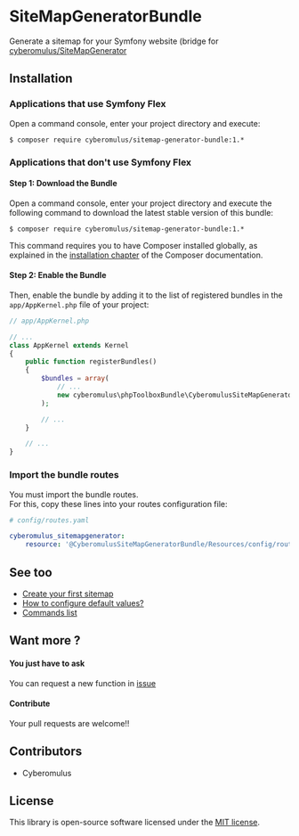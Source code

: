 # SiteMapGeneratorBundle

Generate a sitemap for your Symfony website (bridge for [cyberomulus/SiteMapGenerator](https://github.com/cyberomulus/SiteMapGenerator)

## Installation

### Applications that use Symfony Flex

Open a command console, enter your project directory and execute:

```console
$ composer require cyberomulus/sitemap-generator-bundle:1.*
```

### Applications that don't use Symfony Flex

#### Step 1: Download the Bundle

Open a command console, enter your project directory and execute the
following command to download the latest stable version of this bundle:

```console
$ composer require cyberomulus/sitemap-generator-bundle:1.*
```

This command requires you to have Composer installed globally, as explained
in the [installation chapter](https://getcomposer.org/doc/00-intro.md)
of the Composer documentation.

#### Step 2: Enable the Bundle

Then, enable the bundle by adding it to the list of registered bundles
in the `app/AppKernel.php` file of your project:

```php
// app/AppKernel.php

// ...
class AppKernel extends Kernel
{
    public function registerBundles()
    {
        $bundles = array(
            // ...
            new cyberomulus\phpToolboxBundle\CyberomulusSiteMapGeneratorBundle,
        );

        // ...
    }

    // ...
}
```

### Import the bundle routes

You must import the bundle routes.  
For this, copy these lines into your routes configuration file:

```yaml
# config/routes.yaml

cyberomulus_sitemapgenerator:
    resource: '@CyberomulusSiteMapGeneratorBundle/Resources/config/routes.xml'
```

## See too

* [Create your first sitemap](Resources/doc/01_create_sitemap.md)
* [How to configure default values?](Resources/doc/05_config_default_values.md)
* [Commands list](Resources/doc/10_commands.md)

## Want more ?

#### You just have to ask

You can request a new function in [issue](https://github.com/cyberomulus/SiteMapGeneratorBundle/issues)

#### Contribute

Your pull requests are welcome!!

## Contributors

* Cyberomulus

## License

This library is open-source software licensed under the [MIT license](http://opensource.org/licenses/MIT).